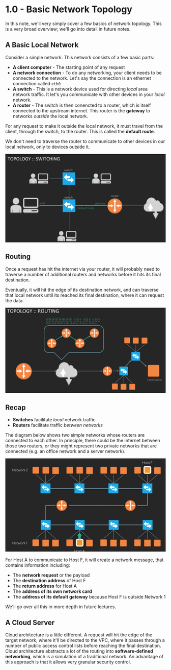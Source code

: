# 1.0 - Basic Network Topology

In this note, we'll very simply cover a few basics of network topology. This is a very broad overview; we'll go into detail in future notes.

## A Basic Local Network

Consider a simple network. This network consists of a few basic parts:
* **A client computer** - The starting point of any request
* **A network connection** - To do any networking, your client needs to be connected to the network. Let's say the connection is an ethernet connection called `eth0`
* **A switch** - This is a network device used for directing *local* area network traffic. It let's you communicate with other devices in your *local* network.
* **A router** - The switch is then conencted to a router, which is itself connected to the upstream internet. This router is the **gateway** to networks *outside* the local network.

For any request to make it outside the local network, it must travel from the client, through the switch, to the router. This is called the **default route**.

We don't need to traverse the router to communicate to other devices in our local network, only to devices outside it.

![7e62fbf5.png](attachments/7e62fbf5.png)

## Routing

Once a request has hit the internet via your router, it will probably need to traverse a number of additional routers and networks before it hits its final destination.

Eventually, it will hit the edge of its destination network, and can traverse that local network until its reached its final destination, where it can request the data.

![4f924c18.png](attachments/4f924c18.png)

## Recap

* **Switches** facilitate *local* network traffic
* **Routers** facilitate traffic *between networks*

The diagram below shows two simple networks whose routers are connected to each other. In principle, there could be the internet between those two routers, or they might represent two private networks that are connected (e.g. an office network and a server network).

![87b6eb4a.png](attachments/87b6eb4a.png)

For Host A to communicate to Host F, it will create a network message, that contains information including:

* The **network request** or the payload
* The **destination address** of Host F
* The **return address** for Host A
* The **address of its own network card**
* The **address of its default gateway** because Host F is outside Network 1

We'll go over all this in more depth in future lectures.

## A Cloud Server

Cloud architecture is a little different. A request will hit the edge of the target network, where it'll be directed to the VPC, where it passes through a number of public access control lists before reaching the final destination. Cloud architecture abstracts a lot of the routing into **software-defined networking**, which is a simulation of a traditional network. An advantage of this approach is that it allows very granular security control.